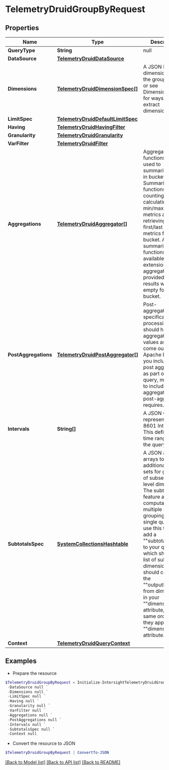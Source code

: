 # TelemetryDruidGroupByRequest
## Properties

Name | Type | Description | Notes
------------ | ------------- | ------------- | -------------
**QueryType** | **String** | null | 
**DataSource** | [**TelemetryDruidDataSource**](TelemetryDruidDataSource.md) |  | 
**Dimensions** | [**TelemetryDruidDimensionSpec[]**](TelemetryDruidDimensionSpec.md) | A JSON list of dimensions to do the groupBy over; or see DimensionSpec for ways to extract dimensions.. | 
**LimitSpec** | [**TelemetryDruidDefaultLimitSpec**](TelemetryDruidDefaultLimitSpec.md) |  | [optional] 
**Having** | [**TelemetryDruidHavingFilter**](TelemetryDruidHavingFilter.md) |  | [optional] 
**Granularity** | [**TelemetryDruidGranularity**](TelemetryDruidGranularity.md) |  | 
**VarFilter** | [**TelemetryDruidFilter**](TelemetryDruidFilter.md) |  | [optional] 
**Aggregations** | [**TelemetryDruidAggregator[]**](TelemetryDruidAggregator.md) | Aggregation functions are used to summarize data in buckets. Summarization functions include counting rows, calculating the min/max/sum of metrics and retrieving the first/last value of metrics for each bucket. Additional summarization functions are available with extensions. If no aggregator is provided, the results will be empty for each bucket. | [optional] 
**PostAggregations** | [**TelemetryDruidPostAggregator[]**](TelemetryDruidPostAggregator.md) | Post-aggregations are specifications of processing that should happen on aggregated values as they come out of Apache Druid. If you include a post aggregation as part of a query, make sure to include all aggregators the post-aggregator requires. | [optional] 
**Intervals** | **String[]** | A JSON Object representing ISO-8601 Intervals. This defines the time ranges to run the query over. | 
**SubtotalsSpec** | [**SystemCollectionsHashtable**](.md) | A JSON array of arrays to return additional result sets for groupings of subsets of top level dimensions. The subtotals feature allows computation of multiple sub-groupings in a single query. To use this feature, add a &quot;&quot;subtotalsSpec&quot;&quot; to your query, which should be a list of subgroup dimension sets. It should contain the &quot;&quot;outputName&quot;&quot; from dimensions in your &quot;&quot;dimensions&quot;&quot; attribute, in the same order as they appear in the &quot;&quot;dimensions&quot;&quot; attribute. | [optional] 
**Context** | [**TelemetryDruidQueryContext**](TelemetryDruidQueryContext.md) |  | [optional] 

## Examples

- Prepare the resource
```powershell
$TelemetryDruidGroupByRequest = Initialize-IntersightTelemetryDruidGroupByRequest  -QueryType null `
 -DataSource null `
 -Dimensions null `
 -LimitSpec null `
 -Having null `
 -Granularity null `
 -VarFilter null `
 -Aggregations null `
 -PostAggregations null `
 -Intervals null `
 -SubtotalsSpec null `
 -Context null
```

- Convert the resource to JSON
```powershell
$TelemetryDruidGroupByRequest | ConvertTo-JSON
```

[[Back to Model list]](../README.md#documentation-for-models) [[Back to API list]](../README.md#documentation-for-api-endpoints) [[Back to README]](../README.md)

